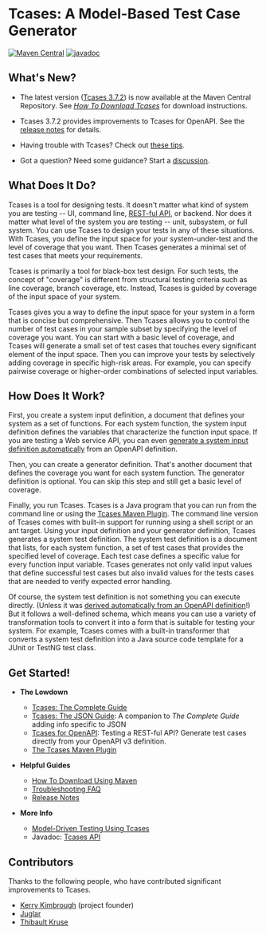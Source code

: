 # Tcases: A Model-Based Test Case Generator #

[![Maven Central](https://maven-badges.herokuapp.com/maven-central/org.cornutum.tcases/tcases-shell/badge.svg?style=plastic)](https://maven-badges.herokuapp.com/maven-central/org.cornutum.tcases/tcases-shell)
[![javadoc](https://javadoc.io/badge2/org.cornutum.tcases/tcases-shell/javadoc.svg?style=plastic)](https://javadoc.io/doc/org.cornutum.tcases/tcases-shell)

## What's New? ##

  * The latest version ([Tcases 3.7.2](ReleaseNotes.md#372)) is now available at the Maven Central Repository.
    See [*How To Download Tcases*](HowToDownload.md) for download instructions.

  * Tcases 3.7.2 provides improvements to Tcases for OpenAPI. See the [release notes](ReleaseNotes.md#372) for details.

  * Having trouble with Tcases? Check out [these tips](./Troubleshooting-FAQs.md).

  * Got a question? Need some guidance? Start a [discussion](https://github.com/Cornutum/tcases/discussions).

## What Does It Do? ##

Tcases is a tool for designing tests. It doesn't matter what kind of system you are testing -- UI, command line,
[REST-ful API](tcases-openapi/README.md#tcases-for-openapi-from-rest-ful-to-test-ful), or backend.
Nor does it matter what level of the system you are testing -- unit, subsystem, or full system. You can use Tcases to design your tests in any of these situations. With Tcases, you define the input space for your system-under-test and the level of coverage that you want. Then Tcases generates a minimal set of test cases that meets your requirements.

Tcases is primarily a tool for black-box test design. For such tests, the concept of "coverage" is different from structural testing criteria such as line coverage, branch coverage, etc. Instead, Tcases is guided by coverage of the input space of your system.

Tcases gives you a way to define the input space for your system in a form that is concise but comprehensive. Then Tcases allows you to control the number of test cases in your sample subset by specifying the level of coverage you want. You can start with a basic level of coverage, and Tcases will generate a small set of test cases that touches every significant element of the input space. Then you can improve your tests by selectively adding coverage in specific high-risk areas. For example, you can specify pairwise coverage or higher-order combinations of selected input variables.

## How Does It Work? ##

First, you create a system input definition, a document that defines your system as a set of functions. For each system
function, the system input definition defines the variables that characterize the function input space. If you are testing a Web
service API, you can even [generate a system input definition automatically](tcases-openapi/README.md#tcases-for-openapi-from-rest-ful-to-test-ful) from an OpenAPI definition.

Then, you can create a generator definition. That's another document that defines the coverage you want for each system function. The generator definition is optional. You can skip this step and still get a basic level of coverage.

Finally, you run Tcases. Tcases is a Java program that you can run from the command line or using the [Tcases Maven Plugin](http://www.cornutum.org/tcases/docs/tcases-maven-plugin/). The command line version of Tcases comes with built-in support for running using a shell script or an ant target. Using your input definition and your generator definition, Tcases generates a system test definition. The system test definition is a document that lists, for each system function, a set of test cases that provides the specified level of coverage. Each test case defines a specific value for every function input variable. Tcases generates not only valid input values that define successful test cases but also invalid values for the tests cases that are needed to verify expected error handling.

Of course, the system test definition is not something you can execute directly. (Unless it was [derived automatically from an
OpenAPI definition](tcases-openapi/README.md#how-do-you-run-generated-api-test-cases)!) But it follows a well-defined schema, which
means you can use a variety of transformation tools to convert it into a form that is suitable for testing your system. For
example, Tcases comes with a built-in transformer that converts a system test definition into a Java source code template for a
JUnit or TestNG test class.

## Get Started! ##

  * **The Lowdown**
    * [Tcases: The Complete Guide](http://www.cornutum.org/tcases/docs/Tcases-Guide.htm)
    * [Tcases: The JSON Guide](http://www.cornutum.org/tcases/docs/Tcases-Json.htm): A companion to _The Complete Guide_ adding info specific to JSON
    * [Tcases for OpenAPI](tcases-openapi/README.md#tcases-for-openapi-from-rest-ful-to-test-ful): Testing a REST-ful API? Generate test cases directly from your OpenAPI v3 definition.
    * [The Tcases Maven Plugin](http://www.cornutum.org/tcases/docs/tcases-maven-plugin/)

  * **Helpful Guides**
    * [How To Download Using Maven](HowToDownload.md)
    * [Troubleshooting FAQ](./Troubleshooting-FAQs.md)
    * [Release Notes](ReleaseNotes.md)

  * **More Info**
    * [Model-Driven Testing Using Tcases](ModelDrivenTestingForAgileTeams.md)
    * Javadoc: [Tcases API](http://www.cornutum.org/tcases/docs/api/)

## Contributors ##

Thanks to the following people, who have contributed significant improvements to Tcases.

  * [Kerry Kimbrough](https://github.com/kerrykimbrough) (project founder)
  * [Juglar](https://github.com/juglar)
  * [Thibault Kruse](https://github.com/tkruse)

